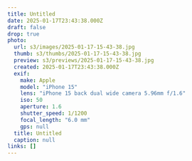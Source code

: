 ```yaml
---
title: Untitled
date: 2025-01-17T23:43:38.000Z
draft: false
drop: true
photo:
  url: s3/images/2025-01-17-15-43-38.jpg
  thumb: s3/thumbs/2025-01-17-15-43-38.jpg
  preview: s3/previews/2025-01-17-15-43-38.jpg
  created: 2025-01-17T23:43:38.000Z
  exif:
    make: Apple
    model: "iPhone 15"
    lens: "iPhone 15 back dual wide camera 5.96mm f/1.6"
    iso: 50
    aperture: 1.6
    shutter_speed: 1/1200
    focal_length: "6.0 mm"
    gps: null
  title: Untitled
  caption: null
links: []
---
```

